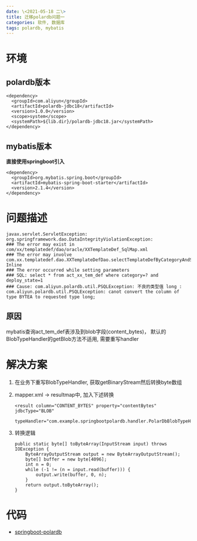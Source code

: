 ```yaml
---
date: \<2021-05-18 二\>
title: 迁移polardb问题一
categories: 软件, 数据库
tags: polardb, mybatis
---
```


# 环境

## polardb版本

``` {.example}
<dependency>
  <groupId>com.aliyun</groupId>
  <artifactId>polardb-jdbc18</artifactId>
  <version>1.0.0</version>
  <scope>system</scope>
  <systemPath>${lib.dir}/polardb-jdbc18.jar</systemPath>
</dependency>
```

## mybatis版本

**直接使用springboot引入**

``` {.example}
<dependency>
  <groupId>org.mybatis.spring.boot</groupId>
  <artifactId>mybatis-spring-boot-starter</artifactId>
  <version>2.1.4</version>
</dependency>
```

# 问题描述

``` {.example}
javax.servlet.ServletException: org.springframework.dao.DataIntegrityViolationException: 
### The error may exist in com/xx/templatedef/dao/oracle/XXTemplateDef_SqlMap.xml
### The error may involve com.xx.templatedef.dao.XXTemplateDefDao.selectTemplateDefByCategoryAndState-Inline
### The error occurred while setting parameters
### SQL: select * from act_xx_tem_def where category=? and deploy_state=1
### Cause: com.aliyun.polardb.util.PSQLException: 不良的类型值 long : 
com.aliyun.polardb.util.PSQLException: canot convert the column of type BYTEA to requested type long;
```

## 原因

mybatis查询act_tem_def表涉及到blob字段(content_bytes)，
默认的BlobTypeHandler的getBlob方法不适用, 需要重写handler

# 解决方案

1.  在业务下重写BlobTypeHandler, 获取getBinaryStream然后转换byte数组

2.  mapper.xml -\> resultmap中, 加入下述转换

    ``` {.example}
    <result column="CONTENT_BYTES" property="contentBytes" jdbcType="BLOB"
       typeHandler="com.example.springbootpolardb.handler.PolarDbBlobTypeHandler"/>
    ```

3.  转换逻辑

    ``` {.example}
    public static byte[] toByteArray(InputStream input) throws IOException {
        ByteArrayOutputStream output = new ByteArrayOutputStream();
        byte[] buffer = new byte[4096];
        int n = 0;
        while (-1 != (n = input.read(buffer))) {
            output.write(buffer, 0, n);
        }
        return output.toByteArray();
    }
    ```

# 代码

-   [springboot-polardb](https://github.com/zhaozhiwei1992/demo/tree/master/springboot/springboot-polardb)
